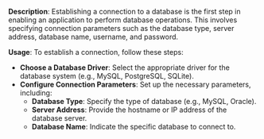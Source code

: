 **Description**: Establishing a connection to a database is the first step in enabling an application to perform database operations. This involves specifying connection parameters such as the database type, server address, database name, username, and password.

**Usage**: To establish a connection, follow these steps:
- **Choose a Database Driver**: Select the appropriate driver for the database system (e.g., MySQL, PostgreSQL, SQLite).
- **Configure Connection Parameters**: Set up the necessary parameters, including:
  - **Database Type**: Specify the type of database (e.g., MySQL, Oracle).
  - **Server Address**: Provide the hostname or IP address of the database server.
  - **Database Name**: Indicate the specific database to connect to.
